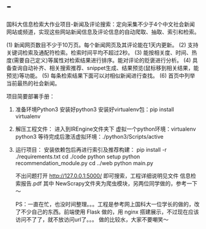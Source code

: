 # -
国科大信息检索大作业项目-新闻及评论搜索：定向采集不少于4个中文社会新闻网站或频道，实现这些网站新闻信息及评论信息的自动爬取、抽取、索引和检索。

(1)	新闻网页数目不少于10万页。每个新闻网页及其评论能在1天内更新。
(2)	支持关键词检索及通配符检索。检索时间平均不超过2秒。
(3)	能按相关度、时间、热度(需要自己定义)等属性对检索结果进行排序。能对评论的贬褒进行分析。
(4)	具备查询自动补齐、相关搜索推荐、snippet生成、结果预览(鼠标移到相关结果，能预览)等功能。
(5)	每条检索结果下面可以对相似新闻进行查找。
(6)	首页中列举当前最热的社会新闻。

项目简要部署手册：
1. 准备环境Python3
   安装好python3
   安装好virtualenv包：pip install virtualenv
   
2. 解压工程文件：
   进入到IREngine文件夹下
   虚拟一个python环境：virtualenv python3
   等待完成后激活虚拟环境：./python3/Scripts/active
   
3. 运行项目：
   安装依赖包后再进行索引及推荐构建：
   pip install -r ./requirements.txt
   cd ./code
   python setup
   python recommendation_module.py
   cd ../web
   python main.py  

 
   不出问题打开 http://127.0.0.1:5000/ 即可搜索，工程详细说明见文件 信息检索报告.pdf
   其中 NewScrapy文件夹为爬虫模块，另两位同学做的，参考一下～
 
   PS：一直在忙，也没时间整理。。。工程是参考网上国科大一位学长的做的，改了不少自己的东西。前端使用 Flask 做的，用 nginx 搭建展示，不过现在应该访问不了了，就不放访问url了。。。
       做的比较水，大家不要嘲笑～
